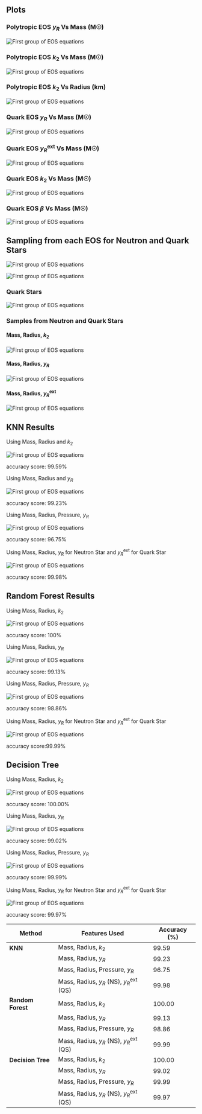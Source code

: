 ## Plots


### Polytropic EOS $y_R$ Vs Mass (M☉)

![First group of EOS equations](/output5.png)


### Polytropic EOS $k_2$ Vs Mass (M☉)
![First group of EOS equations](/output6.png)


### Polytropic EOS $k_2$ Vs Radius (km)
![First group of EOS equations](/Machine%20Learning/k2_vs_radius.png)

### Quark EOS $y_R$ Vs Mass (M☉)
![First group of EOS equations](/Machine%20Learning/yr_vs_mass.png)

### Quark EOS $y_R^{\mathrm{ext}}$ Vs Mass (M☉)
![First group of EOS equations](/Machine%20Learning/yr_ext_vs_mass.png)

### Quark EOS $k_2$ Vs Mass (M☉)
![First group of EOS equations](/Machine%20Learning/k2_vs_mass.png)

### Quark EOS $β$ Vs Mass (M☉)
![First group of EOS equations](/Machine%20Learning/b_vs_mass.png)

## Sampling from each EOS for Neutron and Quark Stars

![First group of EOS equations](/Machine%20Learning/output3.png)

![First group of EOS equations](/Machine%20Learning/output4.png)
### Quark Stars

![First group of EOS equations](/Machine%20Learning/output1.png)


### Samples from Neutron and Quark Stars 

#### Mass, Radius, $k_2$

![First group of EOS equations](/Machine%20Learning/M_R_K2.png)

#### Mass, Radius, $y_R$

![First group of EOS equations](/Machine%20Learning/M_R_Y.png)

#### Mass, Radius, $y_R^{\mathrm{ext}}$
![First group of EOS equations](/Machine%20Learning/M_R_Yext.png)


## KNN Results

Using Mass, Radius and $k_2$ 

![First group of EOS equations](/Machine%20Learning/knn_k2.png)

accuracy score: 99.59%
    

Using Mass, Radius and $y_R$

![First group of EOS equations](/Machine%20Learning/knn_y.png)

accuracy score: 99.23%
   


Using Mass, Radius, Pressure, $y_R$

![First group of EOS equations](/Machine%20Learning/knn_p.png)

accuracy score: 96.75%
          
Using Mass, Radius, $y_R$ for Neutron Star and $y_R^{\mathrm{ext}}$ for Quark Star


![First group of EOS equations](/Machine%20Learning/knn_y_ext.png)

accuracy score: 99.98%

## Random Forest Results


Using Mass, Radius, $k_2$

![First group of EOS equations](/Machine%20Learning/random_forest_k2.png)

accuracy score: 100%


Using Mass, Radius, $y_R$

![First group of EOS equations](/Machine%20Learning/random_forest_y.png)

accuracy score: 99.13%


Using Mass, Radius, Pressure, $y_R$

![First group of EOS equations](/Machine%20Learning/random_forest__pressurek_y.png)

accuracy score: 98.86%



Using Mass, Radius, $y_R$ for Neutron Star and $y_R^{\mathrm{ext}}$ for Quark Star

![First group of EOS equations](/Machine%20Learning/random_forest_y_ext.png)

accuracy score:99.99%

## Decision Tree


Using Mass, Radius, $k_2$ 

![First group of EOS equations](/Machine%20Learning/decision_trees_k2.png)

accuracy score: 100.00%

Using Mass, Radius, $y_R$

![First group of EOS equations](/Machine%20Learning/decision_trees_y.png)

accuracy score: 99.02%

Using Mass, Radius, Pressure, $y_R$

![First group of EOS equations](/Machine%20Learning/decision_trees_pressure_y.png)

accuracy score: 99.99%



Using Mass, Radius, $y_R$ for Neutron Star and $y_R^{\mathrm{ext}}$ for Quark Star

![First group of EOS equations](/Machine%20Learning/decision_trees_y_ext.png)

accuracy score: 99.97%

| Method          | Features Used                                     | Accuracy (%) |
|-----------------|---------------------------------------------------|--------------|
| **KNN**         | Mass, Radius, $k_2$                                  | 99.59        |
|                 | Mass, Radius, $y_R$                                  | 99.23        |
|                 | Mass, Radius, Pressure, $y_R$                       | 96.75        |
|                 | Mass, Radius, $y_R$ (NS), $y_R^{\mathrm{ext}}$ (QS)                | 99.98        |
| **Random Forest** | Mass, Radius, $k_2$                                | 100.00       |
|                 | Mass, Radius, $y_R$                                  | 99.13        |
|                 | Mass, Radius, Pressure, $y_R$                        | 98.86        |
|                 | Mass, Radius, $y_R$ (NS), $y_R^{\mathrm{ext}}$ (QS)                | 99.99        |
| **Decision Tree** | Mass, Radius, $k_2$                                | 100.00       |
|                 | Mass, Radius, $y_R$                                  | 99.02        |
|                 | Mass, Radius, Pressure, $y_R$                        | 99.99        |
|                 | Mass, Radius, $y_R$ (NS), $y_R^{\mathrm{ext}}$ (QS)                | 99.97        |
